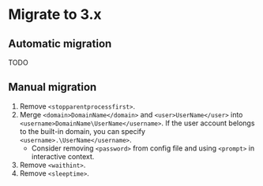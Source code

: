 # Migrate to 3.x

## Automatic migration

TODO

## Manual migration

1. Remove `<stopparentprocessfirst>`.
1. Merge `<domain>DomainName</domain>` and `<user>UserName</user>` into `<username>DomainName\UserName</username>`. If the user account belongs to the built-in domain, you can specify `<username>.\UserName</username>`.
   - Consider removing `<password>` from config file and using `<prompt>` in interactive context.
1. Remove `<waithint>`.
1. Remove `<sleeptime>`.

